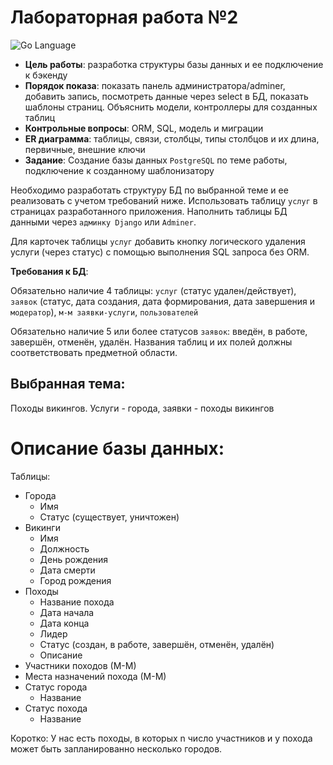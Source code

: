 # Лабораторная работа №2
 <div>
 <img src="https://img.shields.io/badge/language-GoLang-blue.svg" alt="Go Language">
 </div>

- **Цель работы**: разработка структуры базы данных и ее подключение к бэкенду
- **Порядок показа**: показать панель администратора/adminer, добавить запись, посмотреть данные через select в БД, показать шаблоны страниц. Объяснить модели, контроллеры для созданных таблиц
- **Контрольные вопросы**: ORM, SQL, модель и миграции
- **ER диаграмма**: таблицы, связи, столбцы, типы столбцов и их длина, первичные, внешние ключи
- **Задание**: Создание базы данных `PostgreSQL` по теме работы, подключение к созданному шаблонизатору

Необходимо разработать структуру БД по выбранной теме и ее реализовать с учетом требований ниже. Использовать таблицу `услуг` в страницах разработанного приложения. Наполнить таблицы БД данными через `админку Django` или `Adminer`.

Для карточек таблицы `услуг` добавить кнопку логического удаления услуги (через статус) с помощью выполнения SQL запроса без ORM.

**Требования к БД**:

Обязательно наличие 4 таблицы: `услуг` (статус удален/действует), `заявок` (статус, дата создания, дата формирования, дата завершения и `модератор`), `м-м заявки-услуги`, `пользователей`

Обязательно наличие 5 или более статусов `заявок`: введён, в работе, завершён, отменён, удалён. Названия таблиц и их полей должны соответствовать предметной области.

## Выбранная тема:
Походы викингов. Услуги - города, заявки - походы викингов

# Описание базы данных:
Таблицы:
- Города
    - Имя
    - Статус (существует, уничтожен)
- Викинги
    - Имя
    - Должность
    - День рождения
    - Дата смерти
    - Город рождения
- Походы
    - Название похода
    - Дата начала
    - Дата конца
    - Лидер
    - Статус (создан, в работе, завершён, отменён, удалён)
    - Описание
- Участники походов (М-М)
- Места назначений похода (М-М)
- Статус города
    - Название
- Статус похода
    - Название

Коротко: У нас есть походы, в которых n число участников и у похода может быть запланированно несколько городов.